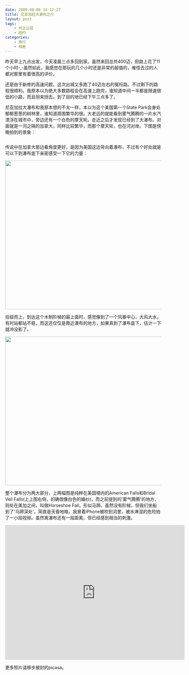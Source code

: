```yaml
---
date: 2009-08-08 14:12:27
title: 尼亚加拉大瀑布之行
layout: post
tags:
    - 州立公园
    - 纽约
categories:
    - 旅行
    - 相册
---
```

昨天早上九点出发，今天凌晨三点多回到家。虽然来回总共400迈，但路上花了11个小时-,-虽然如此，我感觉在那玩的几个小时还是非常的超值的，难怪去过的人都对那里有着很高的评价。

还是由于新修的高速问题，这次出城又多跑了40迈左右的冤枉路。不过剩下的路程很顺利。我原本以为绝大多数路程会在高速上跑完，谁知道中间一半都是限速很低的小路，而且拐来拐去。到了目的地已经下午三点多了。

尼亚加拉大瀑布和我原本想的不太一样，本以为这个美国第一个State Park会身处郁郁葱葱的树林里，谁知道周围繁华的很。大老远的就能看到雾气腾腾的一片水汽漂浮在城市中，旁边还有一个白色的摩天轮。走近之后才发现已经到了大瀑布。对面就是一河之隔的加拿大，同样比较繁华，而那个摩天轮，也在河对岸。下图是傍晚拍到的景象：

<img src="https://lh3.googleusercontent.com/-SpCFz43i8cc/Sn46nFjkFLI/AAAAAAAA-qY/Pgmx6-Fp-kM/s640/IMG_0284.JPG" alt="" />

传说中在加拿大那边看角度更好，是因为美国这边背向着瀑布，不过有个好处就是可以下到瀑布底下亲密感受一下它的力量：

<img class="alignnone" src="https://lh6.googleusercontent.com/-qhgfZVFq9Ws/Sn4-bZduieI/AAAAAAAAyag/e1MfLqbzkoU/s640/IMG_0178.JPG" alt="" width="640" height="480" />

拾级而上，到达这个木制阶梯的最上面时，感觉像到了一个风暴中心，大风大水，有时站都站不稳，而这还仅仅是靠近瀑布的地方，如果真到了瀑布底下，估计一下就冲没影了。

<img alt="" src="https://lh5.googleusercontent.com/-P_olDAf5bR4/TvwS54pdUrI/AAAAAAABihA/K3sc1hqaqmc/s640/img_0205.jpeg" class="alignnone" width="640" height="480" />

整个瀑布分为两大部分，上两幅图是纯粹在美国境内的American Falls和Bridal Veil Falls(上上图右侧，的确很像白色的婚纱)，而之前提到的'雾气腾腾'的地方，则处在美加之间，叫做Horseshoe Fall，形似马蹄。虽然没有阶梯，但我们坐船到了'马蹄深处'，简直是天昏地暗，我冒着iPhone被吹到河里，被水淋湿的危险拍了一小段视频。虽然离瀑布还有一段距离，但已经感到相当的刺激。

<iframe src="http://player.vimeo.com/video/6009189?title=0&amp;byline=0&amp;portrait=0" width="580" height="435" frameborder="0" webkitAllowFullScreen mozallowfullscreen allowFullScreen></iframe>

更多照片请移步被封的picasa。
